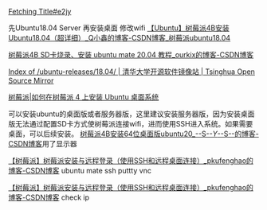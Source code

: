 [Fetching Title#e2jy](https://blog.csdn.net/qq_49860546/article/details/119323138)

先Ubuntu18.04 Server 再安装桌面  修改wifi
[【Ubuntu】树莓派4B安装Ubuntu18.04（超详细）_Q小鑫的博客-CSDN博客_树莓派ubuntu18.04](https://blog.csdn.net/qq_42108414/article/details/126069735?spm=1001.2101.3001.6650.2&utm_medium=distribute.pc_relevant.none-task-blog-2%7Edefault%7EYuanLiJiHua%7EPosition-2-126069735-blog-112290653.pc_relevant_aa_2&depth_1-utm_source=distribute.pc_relevant.none-task-blog-2%7Edefault%7EYuanLiJiHua%7EPosition-2-126069735-blog-112290653.pc_relevant_aa_2&utm_relevant_index=3)


[树莓派4B SD卡烧录、安装 ubuntu mate 20.04 教程_ourkix的博客-CSDN博客](https://blog.csdn.net/ourkix/article/details/113412367?spm=1001.2101.3001.6650.5&utm_medium=distribute.pc_relevant.none-task-blog-2%7Edefault%7ECTRLIST%7ERate-5-113412367-blog-112290653.pc_relevant_aa_2&depth_1-utm_source=distribute.pc_relevant.none-task-blog-2%7Edefault%7ECTRLIST%7ERate-5-113412367-blog-112290653.pc_relevant_aa_2&utm_relevant_index=6)


[Index of /ubuntu-releases/18.04/ | 清华大学开源软件镜像站 | Tsinghua Open Source Mirror](https://mirror.tuna.tsinghua.edu.cn/ubuntu-releases/18.04/)

[树莓派|如何在树莓派 4 上安装 Ubuntu 桌面系统](https://linux.cn/article-13817-1.html)

可以安装ubuntu的桌面版或者服务器版，这里建议安装服务器版，因为安装桌面版无法通过配置SD卡方式使树莓派连接wifi，进而使用SSH进入系统。如果需要桌面，可以后续安装。
[树莓派4B安装64位桌面版ubuntu20_--S--_Y_--S--的博客-CSDN博客](https://blog.csdn.net/Dream_run_better/article/details/112290653)用了显示器

[【树莓派】树莓派安装与远程登录（使用SSH和远程桌面连接）_pkufenghao的博客-CSDN博客](https://blog.csdn.net/iefenghao/article/details/88836303)
ubuntu mate ssh puttty vnc

[【树莓派】树莓派安装与远程登录（使用SSH和远程桌面连接）_pkufenghao的博客-CSDN博客](https://blog.csdn.net/iefenghao/article/details/88836303)
check ip

